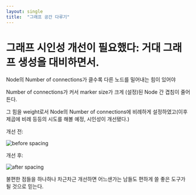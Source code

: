 ```yaml
---
layout: single
title:  "그래프 공간 다루기"
---
```


# 그래프 시인성 개선이 필요했다: 거대 그래프 생성을 대비하면서.

Node의 Number of connections가 클수록 다른 노드를 밀어내는 힘이 있어야

Number of connections가 커서 marker size가 크게 (설정)된 Node 간 겹침이 줄어든다.

그 힘을 weight로서 Node의 Number of connections에 비례하게 설정하였고(이후 제곱에 비례 등등의 시도를 해볼 예정, 시인성이 개선됐다.)

개선 전:

![before spacing](https://user-images.githubusercontent.com/96930429/175450197-5b37ffa5-e5a3-4d11-bb74-863b78d7e52b.png)

개선 후:

![after spacing](https://user-images.githubusercontent.com/96930429/175450227-a3ef6c05-11b1-4212-a4a9-3b17cd989364.png)


불편한 점들을 하나하나 차근차근 개선하면 어느샌가는 남들도 편하게 쓸 좋은 도구가 될 것으로 믿는다.
